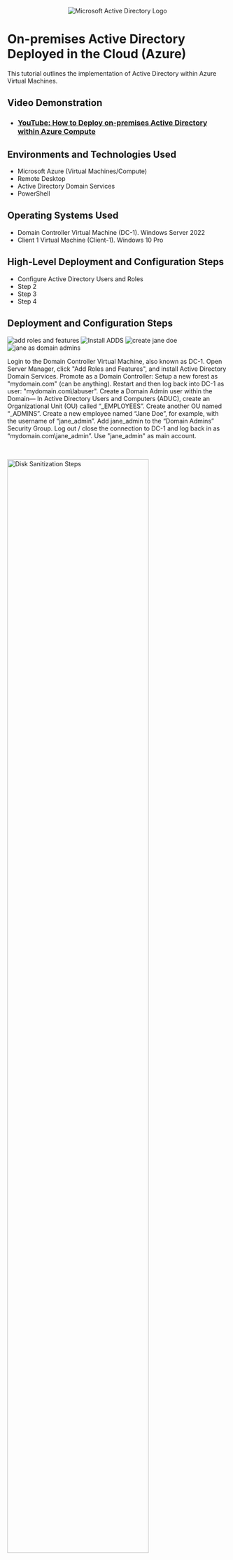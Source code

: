 
<p align="center">
<img src="https://i.imgur.com/pU5A58S.png" alt="Microsoft Active Directory Logo"/>
</p>

<h1>On-premises Active Directory Deployed in the Cloud (Azure)</h1>
This tutorial outlines the implementation of Active Directory within Azure Virtual Machines.<br />


<h2>Video Demonstration</h2>

- ### [YouTube: How to Deploy on-premises Active Directory within Azure Compute](https://www.youtube.com)

<h2>Environments and Technologies Used</h2>

- Microsoft Azure (Virtual Machines/Compute)
- Remote Desktop
- Active Directory Domain Services
- PowerShell

<h2>Operating Systems Used </h2>

- Domain Controller Virtual Machine (DC-1). Windows Server 2022
- Client 1 Virtual Machine (Client-1). Windows 10 Pro

<h2>High-Level Deployment and Configuration Steps</h2>

- Configure Active Directory Users and Roles 
- Step 2
- Step 3
- Step 4

<h2>Deployment and Configuration Steps</h2>

<p>

  ![add roles and features](https://github.com/user-attachments/assets/e304d5ee-fce9-4b9d-b7e8-e148696c921e) ![Install ADDS](https://github.com/user-attachments/assets/2543fd29-1010-4c59-8785-7fe548d6ad00) ![create jane doe](https://github.com/user-attachments/assets/e569c882-03b4-49c7-860c-12be9a17ec4f) ![jane as domain admins](https://github.com/user-attachments/assets/c672bf92-f306-4bf9-953e-9929bae79753)

</p>
<p>
Login to the Domain Controller Virtual Machine, also known as DC-1. Open Server Manager, click "Add Roles and Features", and install Active Directory Domain Services. Promote as a Domain Controller: Setup a new forest as "mydomain.com" (can be anything). Restart and then log back into DC-1 as user: "mydomain.com\labuser". Create a Domain Admin user within the Domain— In Active Directory Users and Computers (ADUC), create an Organizational Unit (OU) called “_EMPLOYEES”. Create another OU named “_ADMINS”. Create a new employee named “Jane Doe”, for example, with the username of “jane_admin”. Add jane_admin to the “Domain Admins” Security Group. Log out / close the connection to DC-1 and log back in as “mydomain.com\jane_admin”. Use "jane_admin" as main account.  
</p>
<br />

<p>
<img src="https://i.imgur.com/DJmEXEB.png" height="80%" width="80%" alt="Disk Sanitization Steps"/>
</p>
<p>
Lorem ipsum dolor sit amet, consectetur adipiscing elit, sed do eiusmod tempor incididunt ut labore et dolore magna aliqua. Ut enim ad minim veniam, quis nostrud exercitation ullamco laboris nisi ut aliquip ex ea commodo consequat. Duis aute irure dolor in reprehenderit in voluptate velit esse cillum dolore eu fugiat nulla pariatur.
</p>
<br />

<p>
<img src="https://i.imgur.com/DJmEXEB.png" height="80%" width="80%" alt="Disk Sanitization Steps"/>
</p>
<p>
Lorem ipsum dolor sit amet, consectetur adipiscing elit, sed do eiusmod tempor incididunt ut labore et dolore magna aliqua. Ut enim ad minim veniam, quis nostrud exercitation ullamco laboris nisi ut aliquip ex ea commodo consequat. Duis aute irure dolor in reprehenderit in voluptate velit esse cillum dolore eu fugiat nulla pariatur.
</p>
<br />
